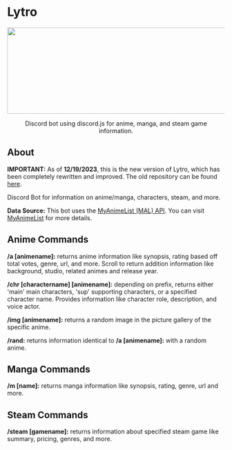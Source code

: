 # Lytro
<div style="text-align:center">
<img src="https://github.com/arescrimson/Lytro/blob/master/media/newbanner.jpg" alt="" width="1500" height="200">
</div>

<p align="center"> Discord bot using discord.js for anime, manga, and steam game information.</p>

## About

**IMPORTANT:** As of **12/19/2023**, this is the new version of Lytro, which has been completely rewritten and improved. The old repository can be found [here](https://github.com/arescrimson/LytroOld/tree/master). 

Discord Bot for information on anime/manga, characters, steam, and more. 

**Data Source:** This bot uses the [MyAnimeList (MAL) API](https://myanimelist.net/apiconfig/references/api/v2). You can visit [MyAnimeList](https://myanimelist.net/) for more details.

## Anime Commands

**/a [animename]:** returns anime information like synopsis, rating based off total votes, genre, url, and more. Scroll to return addition information like background, studio, related animes and release year. 

**/chr [charactername] [animename]:** depending on prefix, returns either 'main' main characters, 'sup' supporting characters, or a specified character name. Provides information like character role, description, and voice actor. 

**/img [animename]:** returns a random image in the picture gallery of the specific anime. 

**/rand:** returns information identical to **/a [animename]:** with a random anime. 

## Manga Commands

**/m [name]:** returns manga information like synopsis, rating, genre, url and more. 

## Steam Commands 

**/steam [gamename]:** returns information about specified steam game like summary, pricing, genres, and more. 
